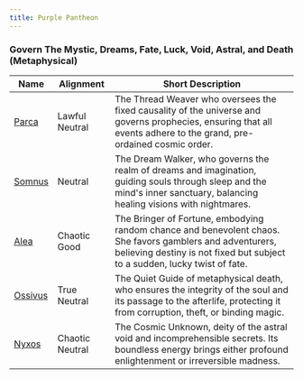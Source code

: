 ```yaml
---
title: Purple Pantheon
---
```


### Govern The Mystic, Dreams, Fate, Luck, Void, Astral, and Death (Metaphysical)

| Name                  | Alignment       | Short Description                                                                                                                                                                       |
| --------------------- | --------------- | --------------------------------------------------------------------------------------------------------------------------------------------------------------------------------------- |
| [Parca](../parca)     | Lawful Neutral  | The Thread Weaver who oversees the fixed causality of the universe and governs prophecies, ensuring that all events adhere to the grand, pre-ordained cosmic order.                     |
| [Somnus](../somnus)   | Neutral         | The Dream Walker, who governs the realm of dreams and imagination, guiding souls through sleep and the mind's inner sanctuary, balancing healing visions with nightmares.               |
| [Alea](../alea)       | Chaotic Good    | The Bringer of Fortune, embodying random chance and benevolent chaos. She favors gamblers and adventurers, believing destiny is not fixed but subject to a sudden, lucky twist of fate. |
| [Ossivus](../ossivus) | True Neutral    | The Quiet Guide of metaphysical death, who ensures the integrity of the soul and its passage to the afterlife, protecting it from corruption, theft, or binding magic.                  |
| [Nyxos](../nyxos)     | Chaotic Neutral | The Cosmic Unknown, deity of the astral void and incomprehensible secrets. Its boundless energy brings either profound enlightenment or irreversible madness.                           |
